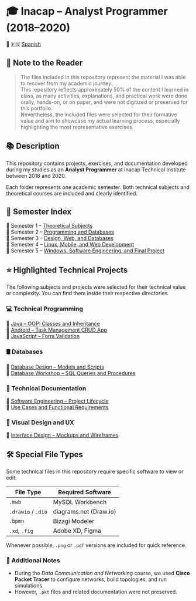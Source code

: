 # 🎓 Inacap – Analyst Programmer (2018–2020)

🔄 🇪🇸 [Spanish](README.es.md)

## 📝 Note to the Reader

> The files included in this repository represent the material I was able to recover from my academic journey.  
> This repository reflects approximately 50% of the content I learned in class, as many activities, explanations, and practical work were done orally, hands-on, or on paper, and were not digitized or preserved for this portfolio.  
> Nevertheless, the included files were selected for their formative value and aim to showcase my actual learning process, especially highlighting the most representative exercises.

## 📚 Description

This repository contains projects, exercises, and documentation developed during my studies as an **Analyst Programmer** at Inacap Technical Institute between 2018 and 2020.

Each folder represents one academic semester. Both technical subjects and theoretical courses are included and clearly identified.

## 🔎 Semester Index

📘 Semester 1 – [Theoretical Subjects](./semestre-1/README.es.md)  
📘 Semester 2 – [Programming and Databases](./semestre-2/README.es.md)  
📘 Semester 3 – [Design, Web, and Databases](./semestre-3/README.es.md)  
📘 Semester 4 – [Linux, Mobile, and Web Development](./semestre-4/README.es.md)  
📘 Semester 5 – [Windows, Software Engineering, and Final Project](./semestre-5/README.es.md)

## ⭐ Highlighted Technical Projects

The following subjects and projects were selected for their technical value or complexity. You can find them inside their respective directories.

### 💻 Technical Programming

📁 [Java – OOP: Classes and Inheritance](./semestre-2/poo)  
📁 [Android – Task Management CRUD App](./semestre-4/aplicaciones-moviles)  
📁 [JavaScript – Form Validation](./semestre-4/desarrollo-web)

### 🛢️ Databases

📁 [Database Design – Models and Scripts](./semestre-2/diseno-bd)  
📁 [Database Workshop – SQL Queries and Procedures](./semestre-3/taller-bd)

### 📄 Technical Documentation

📁 [Software Engineering – Project Lifecycle](./semestre-5/ingenieria-software)  
📁 [Use Cases and Functional Requirements](./semestre-2/analisis-diseno-oo)

### 🎨 Visual Design and UX

📁 [Interface Design – Mockups and Wireframes](./semestre-3/diseno-interfaz)

## 🛠️ Special File Types

Some technical files in this repository require specific software to view or edit:

| File Type          | Required Software      |
| ------------------ | ---------------------- |
| `.mwb`             | MySQL Workbench        |
| `.drawio` / `.dio` | diagrams.net (Draw.io) |
| `.bpmn`            | Bizagi Modeler         |
| `.xd`, `.fig`      | Adobe XD, Figma        |

Whenever possible, `.png` or `.pdf` versions are included for quick reference.

### 📝 Additional Notes

- During the _Data Communication and Networking_ course, we used **Cisco Packet Tracer** to configure networks, build topologies, and run simulations.
- However, `.pkt` files and related documentation were not preserved.
